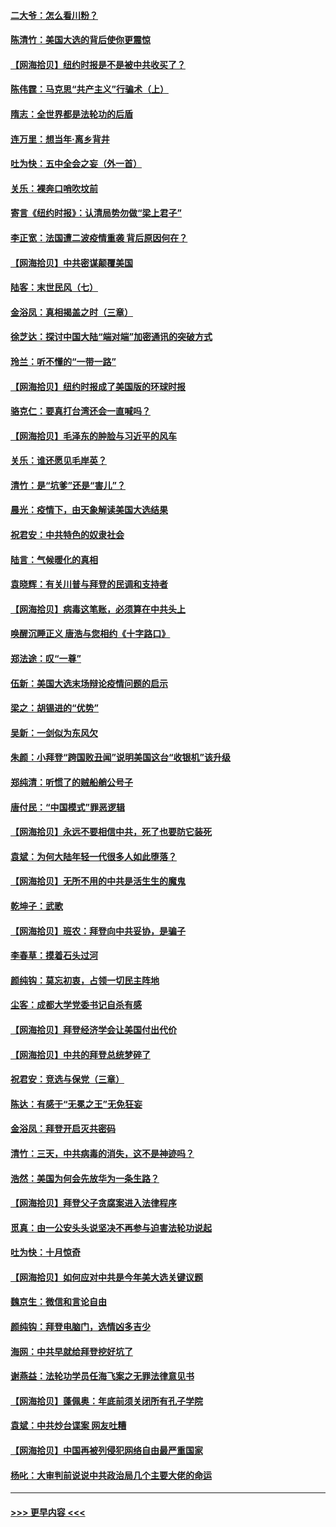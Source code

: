 #### [二大爷：怎么看川粉？](../pages/nsc993/n12515820.md?t=10312251) 
#### [陈清竹：美国大选的背后使你更震惊](../pages/nsc993/n12515589.md?t=10312251) 
#### [【网海拾贝】纽约时报是不是被中共收买了？](../pages/nsc993/n12515122.md?t=10312251) 
#### [陈伟霆：马克思“共产主义”行骗术（上）](../pages/nsc993/n12510217.md?t=10312251) 
#### [隋志：全世界都是法轮功的后盾](../pages/nsc993/n12510636.md?t=10312251) 
#### [连万里：想当年‧离乡背井](../pages/nsc993/n12510623.md?t=10312251) 
#### [吐为快：五中全会之妄（外一首）](../pages/nsc993/n12510470.md?t=10312251) 
#### [关乐：裸奔口哨吹坟前](../pages/nsc993/n12510403.md?t=10312251) 
#### [寄言《纽约时报》：认清局势勿做“梁上君子”](../pages/nsc993/n12510042.md?t=10312251) 
#### [李正宽：法国遭二波疫情重袭 背后原因何在？](../pages/nsc993/n12509971.md?t=10312251) 
#### [【网海拾贝】中共密谋颠覆美国](../pages/nsc993/n12509816.md?t=10312251) 
#### [陆客：末世民风（七）](../pages/nsc993/n12507822.md?t=10312251) 
#### [金浴凤：真相揭盖之时（三章）](../pages/nsc993/n12507804.md?t=10312251) 
#### [徐芝达：探讨中国大陆“端对端”加密通讯的突破方式](../pages/nsc993/n12507682.md?t=10312251) 
#### [玲兰：听不懂的“一带一路”](../pages/nsc993/n12507669.md?t=10312251) 
#### [【网海拾贝】纽约时报成了美国版的环球时报](../pages/nsc993/n12507053.md?t=10312251) 
#### [骆克仁：要真打台湾还会一直喊吗？](../pages/nsc993/n12506843.md?t=10312251) 
#### [【网海拾贝】毛泽东的肿脸与习近平的风车](../pages/nsc993/n12504537.md?t=10312251) 
#### [关乐：谁还愿见毛岸英？](../pages/nsc993/n12503866.md?t=10312251) 
#### [清竹：是“坑爹”还是“害儿”？](../pages/nsc993/n12503034.md?t=10312251) 
#### [晨光：疫情下，由天象解读美国大选结果](../pages/nsc993/n12502536.md?t=10312251) 
#### [祝君安：中共特色的奴隶社会](../pages/nsc993/n12501529.md?t=10312251) 
#### [陆言：气候暖化的真相](../pages/nsc993/n12501183.md?t=10312251) 
#### [袁晓辉：有关川普与拜登的民调和支持者](../pages/nsc993/n12500433.md?t=10312251) 
#### [【网海拾贝】病毒这笔账，必须算在中共头上](../pages/nsc993/n12500320.md?t=10312251) 
#### [唤醒沉睡正义 唐浩与您相约《十字路口》](../pages/nsc993/n12497980.md?t=10312251) 
#### [郑法途：叹“一尊”](../pages/nsc993/n12498837.md?t=10312251) 
#### [伍新：美国大选末场辩论疫情问题的启示](../pages/nsc993/n12498829.md?t=10312251) 
#### [梁之：胡锡进的“优势”](../pages/nsc993/n12498780.md?t=10312251) 
#### [吴新：一剑似为东风欠](../pages/nsc993/n12498772.md?t=10312251) 
#### [朱颜：小拜登“跨国败丑闻”说明美国这台“收银机”该升级](../pages/nsc993/n12498731.md?t=10312251) 
#### [郑纯清：听惯了的贼船艄公号子](../pages/nsc993/n12498721.md?t=10312251) 
#### [唐付民：“中国模式”罪恶逻辑](../pages/nsc993/n12498310.md?t=10312251) 
#### [【网海拾贝】永远不要相信中共，死了也要防它装死](../pages/nsc993/n12498162.md?t=10312251) 
#### [袁斌：为何大陆年轻一代很多人如此堕落？](../pages/nsc993/n12495696.md?t=10312251) 
#### [【网海拾贝】无所不用的中共是活生生的魔鬼](../pages/nsc993/n12495621.md?t=10312251) 
#### [乾坤子：武歌](../pages/nsc993/n12493391.md?t=10312251) 
#### [【网海拾贝】班农：拜登向中共妥协，是骗子](../pages/nsc993/n12492877.md?t=10312251) 
#### [李春草：摸着石头过河](../pages/nsc993/n12491121.md?t=10312251) 
#### [颜纯钩：莫忘初衷，占领一切民主阵地](../pages/nsc993/n12490965.md?t=10312251) 
#### [尘客：成都大学党委书记自杀有感](../pages/nsc993/n12490950.md?t=10312251) 
#### [【网海拾贝】拜登经济学会让美国付出代价](../pages/nsc993/n12489662.md?t=10312251) 
#### [【网海拾贝】中共的拜登总统梦碎了](../pages/nsc993/n12487896.md?t=10312251) 
#### [祝君安：竞选与保党（三章）](../pages/nsc993/n12487258.md?t=10312251) 
#### [陈达：有感于“无冕之王”无免狂妄](../pages/nsc993/n12485133.md?t=10312251) 
#### [金浴凤：拜登开启灭共密码](../pages/nsc993/n12485125.md?t=10312251) 
#### [清竹：三天，中共病毒的消失，这不是神迹吗？](../pages/nsc993/n12485027.md?t=10312251) 
#### [浩然：美国为何会先放华为一条生路？](../pages/nsc993/n12484997.md?t=10312251) 
#### [【网海拾贝】拜登父子贪腐案进入法律程序](../pages/nsc993/n12484957.md?t=10312251) 
#### [觅真：由一公安头头说坚决不再参与迫害法轮功说起](../pages/nsc993/n12484212.md?t=10312251) 
#### [吐为快：十月惊奇](../pages/nsc993/n12484172.md?t=10312251) 
#### [【网海拾贝】如何应对中共是今年美大选关键议题](../pages/nsc993/n12483755.md?t=10312251) 
#### [魏京生：微信和言论自由](../pages/nsc993/n12483372.md?t=10312251) 
#### [颜纯钩：拜登电脑门，选情凶多吉少](../pages/nsc993/n12482666.md?t=10312251) 
#### [海网：中共早就给拜登挖好坑了](../pages/nsc993/n12482660.md?t=10312251) 
#### [谢燕益：法轮功学员任海飞案之无罪法律意见书](../pages/nsc993/n12482512.md?t=10312251) 
#### [【网海拾贝】蓬佩奥：年底前须关闭所有孔子学院](../pages/nsc993/n12482443.md?t=10312251) 
#### [袁斌：中共炒台谍案 网友吐糟](../pages/nsc993/n12481564.md?t=10312251) 
#### [【网海拾贝】中国再被列侵犯网络自由最严重国家](../pages/nsc993/n12479643.md?t=10312251) 
#### [杨叱：大审判前说说中共政治局几个主要大佬的命运](../pages/nsc993/n12477527.md?t=10312251) 

----
#### [ >>> 更早内容 <<< ](../indexes/nsc993-earlier.md)
